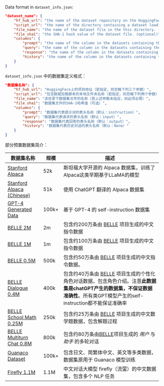 Data format in `dataset_info.json`:
```json
"dataset_name": {
    "hf_hub_url": "the name of the dataset repository on the HuggingFace hub. (if specified, ignore below 3 arguments)",
    "script_url": "the name of the directory containing a dataset loading script. (if specified, ignore below 2 arguments)",
    "file_name": "the name of the dataset file in the this directory. (required if above are not specified)",
    "file_sha1": "the SHA-1 hash value of the dataset file. (optional)",
    "columns": {
        "prompt": "the name of the column in the datasets containing the prompts. (default: instruction)",
        "query": "the name of the column in the datasets containing the queries. (default: input)",
        "response": "the name of the column in the datasets containing the responses. (default: output)",
        "history": "the name of the column in the datasets containing the history of chat. (default: None)"
    }
}
```

`dataset_info.json` 中的数据集定义格式：
```json
"数据集名称": {
    "hf_hub_url": "HuggingFace上的项目地址（若指定，则忽略下列三个参数）",
    "script_url": "包含数据加载脚本的本地文件夹名称（若指定，则忽略下列两个参数）",
    "file_name": "该目录下数据集文件的名称（若上述参数未指定，则此项必需）",
    "file_sha1": "数据集文件的SHA-1哈希值（可选）",
    "columns": {
        "prompt": "数据集代表提示词的表头名称（默认：instruction）",
        "query": "数据集代表请求的表头名称（默认：input）",
        "response": "数据集代表回答的表头名称（默认：output）",
        "history": "数据集代表历史对话的表头名称（默认：None）"
    }
}
```

部分预置数据集简介：

| 数据集名称 | 规模| 描述|
| --- | --- | --- |
| [Stanford Alpaca](https://github.com/tatsu-lab/stanford_alpaca) | 52k | 斯坦福大学开源的 Alpaca 数据集，训练了Alpaca这类早期基于LLaMA的模型 |
| [Stanford Alpaca (Chinese)](https://github.com/ymcui/Chinese-LLaMA-Alpaca) | 51k | 使用 ChatGPT 翻译的 Alpaca 数据集 |
| [GPT-4 Generated Data](https://github.com/Instruction-Tuning-with-GPT-4/GPT-4-LLM) | 100k+ | 基于 GPT-4 的 self-instruction 数据集  |
| [BELLE 2M](https://huggingface.co/datasets/BelleGroup/train_2M_CN) | 2m | 包含约200万条由 [BELLE](https://github.com/LianjiaTech/BELLE) 项目生成的中文指令数据 |
| [BELLE 1M](https://huggingface.co/datasets/BelleGroup/train_1M_CN) | 1m | 包含约100万条由 [BELLE](https://github.com/LianjiaTech/BELLE) 项目生成的中文指令数据 |
| [BELLE 0.5M](https://huggingface.co/datasets/BelleGroup/train_0.5M_CN) | 500k  | 包含约50万条由 [BELLE](https://github.com/LianjiaTech/BELLE) 项目生成的中文指令数据。 |
| [BELLE Dialogue 0.4M](https://huggingface.co/datasets/BelleGroup/generated_chat_0.4M) | 400k | 包含约40万条由 [BELLE](https://github.com/LianjiaTech/BELLE) 项目生成的个性化角色对话数据，包含角色介绍。注意**此数据集是chatGPT产生的数据集，不保证数据准确性**。所有类GPT模型产生的self-instruction都不能保证准确率 |
| [BELLE School Math 0.25M](https://huggingface.co/datasets/BelleGroup/school_math_0.25M) | 250k  | 包含约25万条由 [BELLE](https://github.com/LianjiaTech/BELLE) 项目生成的中文数学题数据，包含解题过程 |
| [BELLE Multiturn Chat 0.8M](https://huggingface.co/datasets/BelleGroup/multiturn_chat_0.8M) | 800k | 包含约80万条由[BELLE](https://github.com/LianjiaTech/BELLE)项目生成的 *用户* 与 *助手* 的多轮对话 |
| [Guanaco Dataset](https://huggingface.co/datasets/JosephusCheung/GuanacoDataset) | 100k+ | 包含日文、简繁体中文、英文等多类数据，数据集原用于 Guanaco 模型训练 |
| [Firefly 1.1M](https://huggingface.co/datasets/YeungNLP/firefly-train-1.1M) | 1.1M  | 中文对话大模型 firefly（流萤）的中文数据集，包含多个 NLP 任务 |
